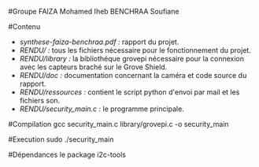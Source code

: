 #Groupe
FAIZA Mohamed Iheb
BENCHRAA Soufiane

#Contenu
+ *synthese-faiza-benchraa.pdf :* rapport du projet.
+ *RENDU/ :* tous les fichiers nécessaire pour le fonctionnement du projet.
+ *RENDU/library :* la bibliothéque grovepi nécessaire pour la connexion avec les capteurs braché sur le Grove Shield.
+ *RENDU/doc :* documentation concernant la caméra et code source du rapport.
+ *RENDU/ressources :* contient le script python d'envoi par mail et les fichiers son.
+ *RENDU/security_main.c :* le programme principale.


#Compilation
gcc security_main.c library/grovepi.c -o security_main

#Execution
sudo ./security_main

#Dépendances
le package i2c-tools
